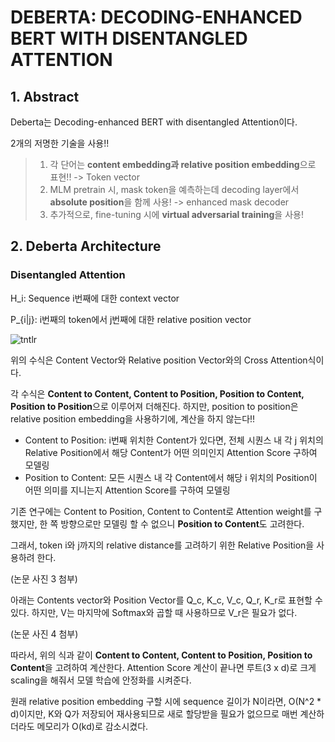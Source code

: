 # DEBERTA: DECODING-ENHANCED BERT WITH DISENTANGLED ATTENTION

## 1. Abstract

Deberta는 Decoding-enhanced BERT with disentangled Attention이다.

2개의 저명한 기술을 사용!!

> 1. 각 단어는 **content embedding과 relative position embedding**으로 표현!! -> Token vector
> 2. MLM pretrain 시, mask token을 예측하는데 decoding layer에서 **absolute position**을 함께 사용! -> enhanced mask decoder
> 3. 추가적으로, fine-tuning 시에 **virtual adversarial training**을 사용!

## 2. Deberta Architecture

### Disentangled Attention

H_i: Sequence i번째에 대한 context vector

P_{i|j}: i번째의 token에서 j번째에 대한 relative position vector

![tntlr](https://user-images.githubusercontent.com/59636424/159870581-91e910e5-c857-4f13-9f37-5ec6f3c3c97d.PNG)

위의 수식은 Content Vector와 Relative position Vector와의 Cross Attention식이다.

각 수식은 **Content to Content, Content to Position, Position to Content, Position to Position**으로 이루어져 더해진다. 하지만, position to position은 relative position embedding을 사용하기에, 계산을 하지 않는다!!

* Content to Position: i번째 위치한 Content가 있다면, 전체 시퀀스 내 각 j 위치의 Relative Position에서 해당 Content가 어떤 의미인지 Attention Score 구하여 모델링
* Position to Content: 모든 시퀀스 내 각 Content에서 해당 i 위치의 Position이 어떤 의미를 지니는지 Attention Score를 구하여 모델링


기존 연구에는 Content to Position, Content to Content로 Attention weight를 구했지만, 한 쪽 방향으로만 모델링 할 수 없으니 **Position to Content**도 고려한다.

그래서, token i와 j까지의 relative distance를 고려하기 위한 Relative Position을 사용하려 한다.

(논문 사진 3 첨부)

아래는 Contents vector와 Position Vector를 Q_c, K_c, V_c, Q_r, K_r로 표현할 수 있다. 하지만, V는 마지막에 Softmax와 곱할 때 사용하므로 V_r은 필요가 없다.

(논문 사진 4 첨부)

따라서, 위의 식과 같이 **Content to Content, Content to Position, Position to Content**을 고려하여 계산한다. Attention Score 계산이 끝나면 루트(3 x d)로 크게 scaling을 해줘서 모델 학습에 안정화를 시켜준다.




원래 relative position embedding 구할 시에 sequence 길이가 N이라면, O(N^2 * d)이지만, K와 Q가 저장되어 재사용되므로 새로 할당받을 필요가 없으므로 매번 계산하더라도 메모리가 O(kd)로 감소시켰다.






